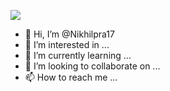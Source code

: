 ![](https://media.giphy.com/media/fwbZnTftCXVocKzfxR/giphy.gif)
- 👋 Hi, I’m @Nikhilpra17
- 👀 I’m interested in ...
- 🌱 I’m currently learning ...
- 💞️ I’m looking to collaborate on ...
- 📫 How to reach me ...

<!---
Nikhilpra17/Nikhilpra17 is a ✨ special ✨ repository because its `README.md` (this file) appears on your GitHub profile.
You can click the Preview link to take a look at your changes.
--->
